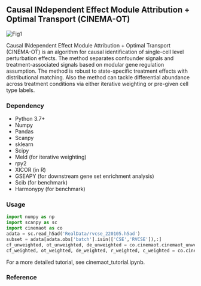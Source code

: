 ## Causal INdependent Effect Module Attribution + Optimal Transport (CINEMA-OT)

![Fig1](https://user-images.githubusercontent.com/68533876/159141178-f356d07e-21a3-4f79-9204-ec3d747035b2.png)

Causal INdependent Effect Module Attribution + Optimal Transport (CINEMA-OT)  is an algorithm for causal identification of single-cell level perturbation effects. The method separates confounder signals and treatment-associated signals based on modular gene regulation assumption. The method is robust to state-specific treatment effects with distributional matching. Also the method can tackle differential abundance across treatment conditions via either iterative weighting or pre-given cell type labels. 

### Dependency

- Python 3.7+
- Numpy
- Pandas
- Scanpy
- sklearn
- Scipy
- Meld (for iterative weighting)
- rpy2
- XICOR (in R)
- GSEAPY (for downstream gene set enrichment analysis)
- Scib (for benchmark)
- Harmonypy (for benchmark)

### Usage

```python
import numpy as np
import scanpy as sc
import cinemaot as co
adata = sc.read_h5ad('RealData/rvcse_220105.h5ad')
subset = adata[adata.obs['batch'].isin(['CSE','RVCSE']),:]
cf_unweighted, ot_unweighted, de_unweighted = co.cinemaot.cinemaot_unweighted(subset,obs_label='batch', ref_label='CSE', expr_label='RVCSE')
cf_weighted, ot_weighted, de_weighted, r_weighted, c_weighted = co.cinemaot.cinemaot_weighted(subset,obs_label='batch', ref_label='CSE', expr_label='RVCSE')
```

For a more detailed tutorial, see cinemaot_tutorial.ipynb.

### Reference


